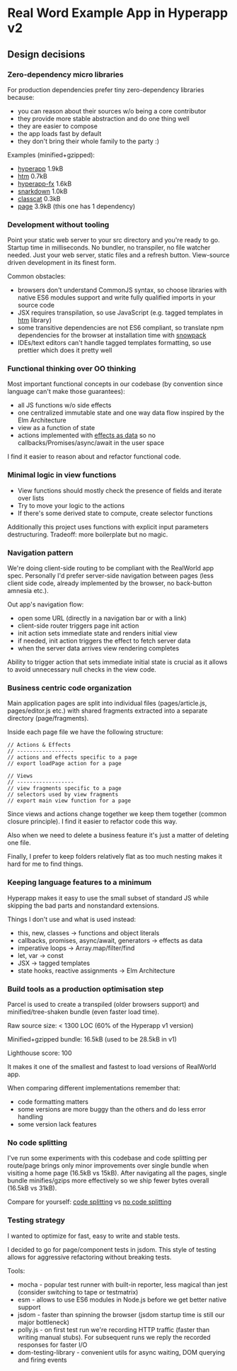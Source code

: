 # Real Word Example App in Hyperapp v2

## Design decisions

### Zero-dependency micro libraries

For production dependencies prefer tiny zero-dependency libraries because:
* you can reason about their sources w/o being a core contributor
* they provide more stable abstraction and do one thing well
* they are easier to compose
* the app loads fast by default
* they don't bring their whole family to the party :)


Examples (minified+gzipped):
* [hyperapp](https://bundlephobia.com/result?p=hyperapp@2.0.0-beta.22) 1.9kB
* [htm](https://bundlephobia.com/result?p=htm@2.1.1) 0.7kB
* [hyperapp-fx](https://bundlephobia.com/result?p=hyperapp-fx@2.0.0-beta.1) 1.6kB
* [snarkdown](https://bundlephobia.com/result?p=snarkdown@1.2.2) 1.0kB
* [classcat](https://bundlephobia.com/result?p=classcat@4.0.2) 0.3kB
* [page](https://bundlephobia.com/result?p=page@1.11.4) 3.9kB (this one has 1 dependency)

### Development without tooling

Point your static web server to your src directory and you're ready to go. Startup time in milliseconds.
No bundler, no transpiler, no file watcher needed. Just your web server, static files and a refresh button.
View-source driven development in its finest form.

Common obstacles:
* browsers don't understand CommonJS syntax, so choose libraries with native ES6 modules support and write fully qualified
imports in your source code
* JSX requires transpilation, so use JavaScript (e.g. tagged templates in [htm](https://github.com/developit/htm) library)
* some transitive dependencies are not ES6 compliant, so translate npm dependencies for the browser at installation time with [snowpack](https://github.com/pikapkg/snowpack)
* IDEs/text editors can't handle tagged templates formatting, so use prettier which does it pretty well

### Functional thinking over OO thinking

Most important functional concepts in our codebase (by convention since language can't make those guarantees):
* all JS functions w/o side effects
* one centralized immutable state and one way data flow inspired by the Elm Architecture
* view as a function of state
* actions implemented with [effects as data](https://github.com/okwolf/hyperapp-fx) so no callbacks/Promises/async/await in the
user space

I find it easier to reason about and refactor functional code.


### Minimal logic in view functions

* View functions should mostly check the presence of fields and iterate over lists
* Try to move your logic to the actions
* If there's some derived state to compute, create selector functions

Additionally this project uses functions with explicit input parameters destructuring. Tradeoff: more boilerplate but
no magic.

### Navigation pattern

We're doing client-side routing to be compliant with the RealWorld app spec. Personally I'd prefer server-side
navigation between pages (less client side code, already implemented by the browser, no back-button amnesia etc.).

Out app's navigation flow:
* open some URL (directly in a navigation bar or with a link)
* client-side router triggers page init action
* init action sets immediate state and renders initial view
* if needed, init action triggers the effect to fetch server data
* when the server data arrives view rendering completes

Ability to trigger action that sets immediate initial state is crucial as it allows to avoid unnecessary null checks
in the view code.

### Business centric code organization

Main application pages are split into individual files (pages/article.js, pages/editor.js etc.) with shared fragments
extracted into a separate directory (page/fragments).

Inside each page file we have the following structure:
```
// Actions & Effects
// ------------------
// actions and effects specific to a page
// export loadPage action for a page

// Views
// ------------------
// view fragments specific to a page
// selectors used by view fragments
// export main view function for a page
```
Since views and actions change together we keep them together (common closure principle). I find it easier to
refactor code this way.

Also when we need to delete a business feature it's just a matter of deleting one file.

Finally, I prefer to keep folders relatively flat as too much nesting makes it hard for me to find things.

### Keeping language features to a minimum

Hyperapp makes it easy to use the small subset of standard JS while skipping the bad parts and nonstandard extensions.

Things I don't use and what is used instead:
* this, new, classes -> functions and object literals
* callbacks, promises, async/await, generators -> effects as data
* imperative loops -> Array.map/filter/find
* let, var -> const
* JSX -> tagged templates
* state hooks, reactive assignments -> Elm Architecture

### Build tools as a production optimisation step

Parcel is used to create a transpiled (older browsers support) and minified/tree-shaken bundle (even faster load time).

Raw source size: < 1300 LOC (60% of the Hyperapp v1 version)

Minified+gzipped bundle: 16.5kB (used to be 28.5kB in v1)

Lighthouse score: 100


It makes it one of the smallest and fastest to load versions of RealWorld app.

When comparing different implementations remember that:
* code formatting matters
* some versions are more buggy than the others and do less error handling
* some version lack features

### No code splitting

I've run some experiments with this codebase and code splitting per route/page brings only minor improvements over single bundle when visiting a home page (16.5kB vs 15kB).
After navigating all the pages, single bundle minifies/gzips more effectively so we ship fewer bytes overall (16.5kB vs 31kB).

Compare for yourself: [code splitting](https://hyperapp2.surge.sh/) vs [no code splitting](https://hyperapp2.netlify.com/)

### Testing strategy

I wanted to optimize for fast, easy to write and stable tests.

I decided to go for page/component tests in jsdom. This style of testing allows for aggressive refactoring
without breaking tests.

Tools:
* mocha - popular test runner with built-in reporter, less magical than jest (consider switching to tape or testmatrix)
* esm - allows to use ES6 modules in Node.js before we get better native support
* jsdom - faster than spinning the browser (jsdom startup time is still our major bottleneck)
* polly.js - on first test run we're recording HTTP traffic (faster than writing manual stubs). For subsequent runs
we reply the recorded responses for faster I/O
* dom-testing-library - convenient utils for async waiting, DOM querying and firing events
